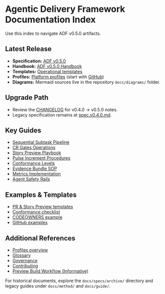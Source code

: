 # Agentic Delivery Framework Documentation Index

Use this index to navigate ADF v0.5.0 artifacts.

## Latest Release
- **Specification:** [ADF v0.5.0](specs/adf-spec-v0.5.0.md)
- **Handbook:** [ADF v0.5.0 Handbook](handbook/README.md)
- **Templates:** [Operational templates](templates/pr-template.md)
- **Profiles:** [Platform profiles](profiles/overview.md) (start with [GitHub](profiles/github.md))
- **Diagrams:** Mermaid sources live in the repository `docs/diagrams/` folder.

## Upgrade Path
- Review the [CHANGELOG](CHANGELOG.md) for v0.4.0 → v0.5.0 notes.
- Legacy specification remains at [spec.v0.4.0.md](specs/spec.v0.4.0.md).

## Key Guides
- [Sequential Subtask Pipeline](handbook/ssp.md)
- [CR Gates Operations](handbook/cr-gates.md)
- [Story Preview Playbook](handbook/story-preview.md)
- [Pulse Increment Procedures](handbook/pulse-increment.md)
- [Conformance Levels](handbook/conformance.md)
- [Evidence Bundle SOP](handbook/evidence-bundle.md)
- [Metrics Implementation](handbook/metrics.md)
- [Agent Safety Rails](handbook/safety-rails.md)

## Examples & Templates
- [PR & Story Preview templates](templates/pr-template.md)
- [Conformance checklist](templates/conformance-checklist.md)
- [CODEOWNERS example](templates/codeowners.example)
- [GitHub examples](examples/github/pr-template.example.md)

## Additional References
- [Profiles overview](profiles/overview.md)
- [Glossary](glossary.md)
- [Governance](governance.md)
- [Contributing](contributing.md)
- [Preview Build Workflow (Informative)](guide/website-preview.md)

For historical documents, explore the `docs/specs/archive/` directory and legacy guides under `docs/method/` and `docs/guide/`.
